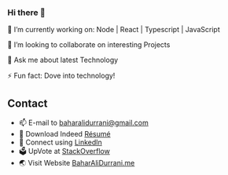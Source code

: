 ### Hi there 👋

<!--
**baharalidurrani/baharalidurrani** is a ✨ _special_ ✨ repository because its `README.md` (this file) appears on your GitHub profile.

Here are some ideas to get you started:

- 🌱 I’m currently learning ...
- 🤔 I’m looking for help with ...
-->


🔭 I’m currently working on: Node | React | Typescript | JavaScript

👯 I’m looking to collaborate on interesting Projects

💬 Ask me about latest Technology

⚡ Fun fact: Dove into technology!


## Contact
- 📫 E-mail to baharalidurrani@gmail.com
- 📄 Download Indeed [Résumé](https://my.indeed.com/p/bahara-vl69hbd)
- 🔗 Connect using [LinkedIn](https://linkedin.com/in/BaharAliDurrani)
- 🗳 UpVote at [StackOverflow](https://stackoverflow.com/users/9486457)
- 🌏 Visit Website [BaharAliDurrani.me](https://BaharAliDurrani.me)
